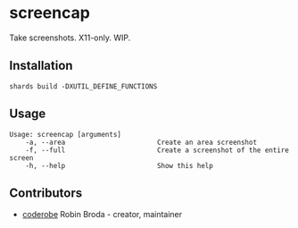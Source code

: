 # screencap

Take screenshots. X11-only. WIP.

## Installation

`shards build -DXUTIL_DEFINE_FUNCTIONS`

## Usage

```
Usage: screencap [arguments]
    -a, --area                       Create an area screenshot
    -f, --full                       Create a screenshot of the entire screen
    -h, --help                       Show this help
```

## Contributors

- [coderobe](https://github.com/coderobe) Robin Broda - creator, maintainer
